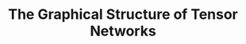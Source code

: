 ---
title: "The Graphical Structure of Tensor Networks"
description: "How to convert tensor algebra problems to graph theory problems"
categories: [discrete mathematics]
tags: [tensor networks, graph theory]
---